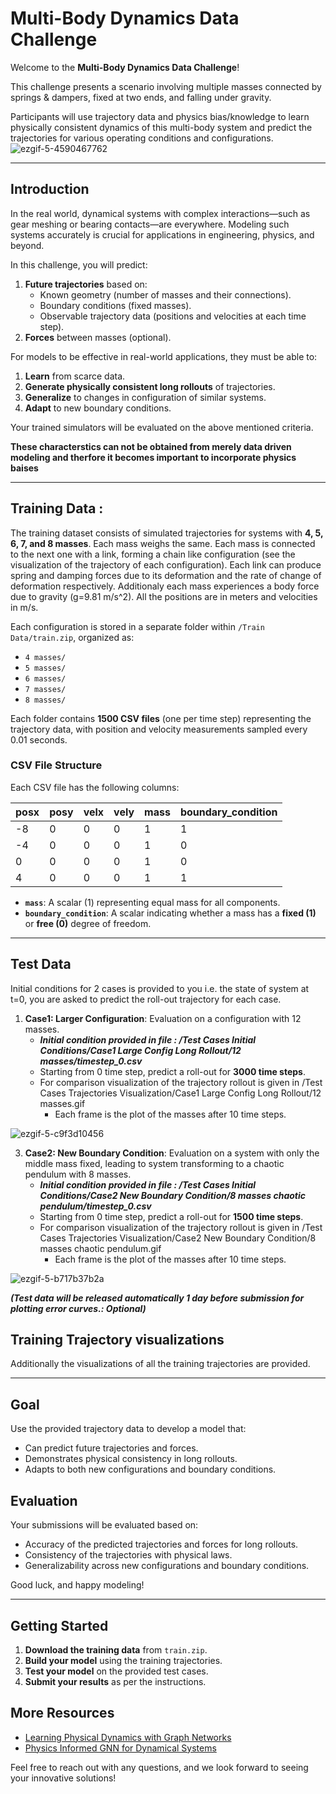 # Multi-Body Dynamics Data Challenge

Welcome to the **Multi-Body Dynamics Data Challenge**! 

This challenge presents a scenario involving multiple masses connected by springs & dampers, fixed at two ends, and falling under gravity. 

Participants will use trajectory data and physics bias/knowledge to learn physically consistent dynamics of this multi-body system and predict the trajectories for various operating conditions and configurations. 
![ezgif-5-4590467762](https://github.com/user-attachments/assets/24d6b39a-7b84-4d1f-9306-ce0ef5597742)

---

## Introduction
In the real world, dynamical systems with complex interactions—such as gear meshing or bearing contacts—are everywhere. Modeling such systems accurately is crucial for applications in engineering, physics, and beyond. 

In this challenge, you will predict:
1. **Future trajectories** based on:
   - Known geometry (number of masses and their connections).
   - Boundary conditions (fixed masses).
   - Observable trajectory data (positions and velocities at each time step).
2. **Forces** between masses (optional).

For models to be effective in real-world applications, they must be able to:
1. **Learn** from scarce data.
2. **Generate physically consistent long rollouts** of trajectories.
3. **Generalize** to changes in configuration of similar systems.
4. **Adapt** to new boundary conditions. 

Your trained simulators will be evaluated on the above mentioned criteria.
 
 **These characterstics can not be obtained from merely data driven modeling and therfore it becomes important to incorporate physics baises**

---

## Training Data : 

The training dataset consists of simulated trajectories for systems with **4, 5, 6, 7, and 8 masses**. Each mass weighs the same. Each mass is connected to the next one with a link, forming a chain like configuration (see the visualization of the trajectory of each configuration). Each link can produce spring and damping forces due to its deformation and the rate of change of deformation respectively. Additionaly each mass experiences a body force due to gravity (g=9.81 m/s^2). All the positions are in meters and velocities in m/s. 

Each configuration is stored in a separate folder within `/Train Data/train.zip`, organized as:

- `4 masses/`
- `5 masses/`
- `6 masses/`
- `7 masses/`
- `8 masses/`

Each folder contains **1500 CSV files** (one per time step) representing the trajectory data, with position and velocity measurements sampled every 0.01 seconds.

### CSV File Structure

Each CSV file has the following columns:

| posx | posy | velx | vely | mass | boundary_condition |
|------|------|------|------|------|--------------------|
| -8   | 0    | 0    | 0    | 1    | 1                 |
| -4   | 0    | 0    | 0    | 1    | 0                 |
| 0    | 0    | 0    | 0    | 1    | 0                 |
| 4    | 0    | 0    | 0    | 1    | 1                 |

- **`mass`**: A scalar (1) representing equal mass for all components.
- **`boundary_condition`**: A scalar indicating whether a mass has a **fixed (1)** or **free (0)** degree of freedom.

---

## Test Data

Initial conditions for 2 cases is provided to you i.e. the state of system at t=0, you are asked to predict the roll-out trajectory for each case.

1. **Case1: Larger Configuration**: Evaluation on a configuration with 12 masses.
     - ***Initial condition provided in file : /Test Cases Initial Conditions/Case1 Large Config Long Rollout/12 masses/timestep_0.csv***
     - Starting from 0 time step, predict a roll-out for **3000 time steps**.
     - For comparison visualization of the trajectory rollout is given in /Test Cases Trajectories Visualization/Case1 Large Config Long Rollout/12 masses.gif
        - Each frame is the plot of the masses after 10 time steps.

![ezgif-5-c9f3d10456](https://github.com/user-attachments/assets/92576319-9f29-4777-bc92-14cb6cc355b9)

3. **Case2: New Boundary Condition**: Evaluation on a system with only the middle mass fixed, leading to system transforming to a chaotic pendulum with 8 masses.
     - ***Initial condition provided in file : /Test Cases Initial Conditions/Case2 New Boundary Condition/8 masses chaotic pendulum/timestep_0.csv***
     - Starting from 0 time step, predict a roll-out for **1500 time steps**.
     - For comparison visualization of the trajectory rollout is given in /Test Cases Trajectories Visualization/Case2 New Boundary Condition/8 masses chaotic pendulum.gif
        - Each frame is the plot of the masses after 10 time steps.
      
![ezgif-5-b717b37b2a](https://github.com/user-attachments/assets/829cf9db-c82c-4156-baed-0e9341b3107a)
 
   ***(Test data will be released automatically 1 day before submission for plotting error curves.: Optional)***

## Training Trajectory visualizations

Additionally the visualizations of all the training trajectories are provided.

---

## Goal

Use the provided trajectory data to develop a model that:
- Can predict future trajectories and forces.
- Demonstrates physical consistency in long rollouts.
- Adapts to both new configurations and boundary conditions.

## Evaluation

Your submissions will be evaluated based on:
- Accuracy of the predicted trajectories and forces for long rollouts.
- Consistency of the trajectories with physical laws.
- Generalizability across new configurations and boundary conditions.

Good luck, and happy modeling!

---

## Getting Started

1. **Download the training data** from `train.zip`.
2. **Build your model** using the training trajectories.
3. **Test your model** on the provided test cases.
4. **Submit your results** as per the instructions.

## More Resources

- [Learning Physical Dynamics with Graph Networks](https://arxiv.org/abs/1806.01242)
- [Physics Informed GNN for Dynamical Systems](https://proceedings.neurips.cc/paper_files/paper/2022/file/17b598fda495256bef6785c2b76c3217-Paper-Datasets_and_Benchmarks.pdf)

Feel free to reach out with any questions, and we look forward to seeing your innovative solutions!
